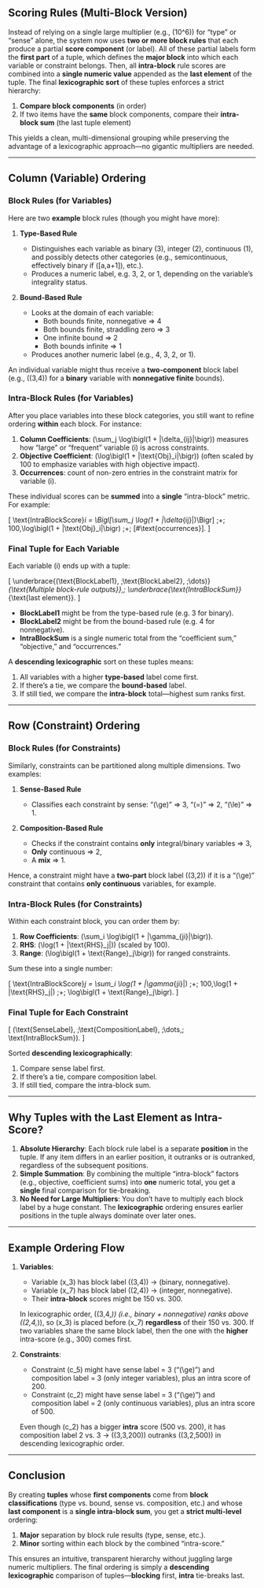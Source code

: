## **Scoring Rules (Multi-Block Version)**

Instead of relying on a single large multiplier (e.g., \(10^6\)) for “type” or “sense” alone, the system now uses **two or more block rules** that each produce a partial **score component** (or label). All of these partial labels form the **first part** of a tuple, which defines the **major block** into which each variable or constraint belongs. Then, all **intra-block** rule scores are combined into a **single numeric value** appended as the **last element** of the tuple. The final **lexicographic sort** of these tuples enforces a strict hierarchy:

1. **Compare block components** (in order)  
2. If two items have the **same** block components, compare their **intra-block sum** (the last tuple element)

This yields a clean, multi-dimensional grouping while preserving the advantage of a lexicographic approach—no gigantic multipliers are needed.

---

## **Column (Variable) Ordering**

### **Block Rules (for Variables)**

Here are two **example** block rules (though you might have more):

1. **Type-Based Rule**  
   - Distinguishes each variable as binary (3), integer (2), continuous (1), and possibly detects other categories (e.g., semicontinuous, effectively binary if \([a,a+1]\), etc.).  
   - Produces a numeric label, e.g. 3, 2, or 1, depending on the variable’s integrality status.

2. **Bound-Based Rule**  
   - Looks at the domain of each variable:  
     - Both bounds finite, nonnegative => 4  
     - Both bounds finite, straddling zero => 3  
     - One infinite bound => 2  
     - Both bounds infinite => 1  
   - Produces another numeric label (e.g., 4, 3, 2, or 1).

An individual variable might thus receive a **two-component** block label (e.g., \((3,4)\) for a **binary** variable with **nonnegative finite** bounds).

### **Intra-Block Rules (for Variables)**

After you place variables into these block categories, you still want to refine ordering **within** each block. For instance:

1. **Column Coefficients**: \(\sum_j \log\bigl(1 + |\delta_{ij}|\bigr)\) measures how “large” or “frequent” variable \(i\) is across constraints.  
2. **Objective Coefficient**: \(\log\bigl(1 + |\text{Obj}_i|\bigr)\) (often scaled by 100 to emphasize variables with high objective impact).  
3. **Occurrences**: count of non-zero entries in the constraint matrix for variable \(i\).  

These individual scores can be **summed** into a **single** “intra-block” metric. For example:

\[
\text{IntraBlockScore}_i 
= \Bigl[\sum_j \log(1 + |\delta_{ij}|)\Bigr] 
\;+\; 100\,\log\bigl(1 + |\text{Obj}_i|\bigr) 
\;+\; [\#\text{occurrences}].
\]

### **Final Tuple for Each Variable**

Each variable \(i\) ends up with a tuple:

\[
\underbrace{(\text{BlockLabel1}, \;\text{BlockLabel2}, \;\dots)}_{\text{Multiple block-rule outputs}},\;
\underbrace{\text{IntraBlockSum}}_{\text{last element}}.
\]

- **BlockLabel1** might be from the type-based rule (e.g. 3 for binary).  
- **BlockLabel2** might be from the bound-based rule (e.g. 4 for nonnegative).  
- **IntraBlockSum** is a single numeric total from the “coefficient sum,” “objective,” and “occurrences.”

A **descending lexicographic** sort on these tuples means:

1. All variables with a higher **type-based** label come first.  
2. If there’s a tie, we compare the **bound-based** label.  
3. If still tied, we compare the **intra-block** total—highest sum ranks first.

---

## **Row (Constraint) Ordering**

### **Block Rules (for Constraints)**

Similarly, constraints can be partitioned along multiple dimensions. Two examples:

1. **Sense-Based Rule**  
   - Classifies each constraint by sense: “\(\ge\)” => 3, “\(=\)” => 2, “\(\le\)” => 1.

2. **Composition-Based Rule**  
   - Checks if the constraint contains **only** integral/binary variables => 3,  
   - **Only** continuous => 2,  
   - A **mix** => 1.

Hence, a constraint might have a **two-part** block label \((3,2)\) if it is a “\(\ge\)” constraint that contains **only continuous** variables, for example.

### **Intra-Block Rules (for Constraints)**

Within each constraint block, you can order them by:

1. **Row Coefficients**: \(\sum_i \log\bigl(1 + |\gamma_{ji}|\bigr)\).  
2. **RHS**: \(\log(1 + |\text{RHS}_j|)\) (scaled by 100).  
3. **Range**: \(\log\bigl(1 + \text{Range}_j\bigr)\) for ranged constraints.

Sum these into a single number:

\[
\text{IntraBlockScore}_j
= \sum_i \log(1 + |\gamma_{ji}|)
\;+\;
100\,\log(1 + |\text{RHS}_j|)
\;+\;
\log\bigl(1 + \text{Range}_j\bigr).
\]

### **Final Tuple for Each Constraint**

\[
(\text{SenseLabel}, \;\text{CompositionLabel}, \;\dots,\; \text{IntraBlockSum}).
\]

Sorted **descending lexicographically**:

1. Compare sense label first.  
2. If there’s a tie, compare composition label.  
3. If still tied, compare the intra-block sum.

---

## **Why Tuples with the Last Element as Intra-Score?**

1. **Absolute Hierarchy**: Each block rule label is a separate **position** in the tuple. If any item differs in an earlier position, it outranks or is outranked, regardless of the subsequent positions.  
2. **Simple Summation**: By combining the multiple “intra-block” factors (e.g., objective, coefficient sums) into **one** numeric total, you get a **single** final comparison for tie-breaking.  
3. **No Need for Large Multipliers**: You don’t have to multiply each block label by a huge constant. The **lexicographic** ordering ensures earlier positions in the tuple always dominate over later ones.

---

## **Example Ordering Flow**

1. **Variables**:
   - Variable \(x_3\) has block label \((3,4)\) → (binary, nonnegative).  
   - Variable \(x_7\) has block label \((2,4)\) → (integer, nonnegative).  
   - Their **intra-block** scores might be 150 vs. 300.  

   In lexicographic order, \((3,4,*)\) (i.e., binary + nonnegative) ranks above \((2,4,*)\), so \(x_3\) is placed before \(x_7\) **regardless** of their 150 vs. 300. If two variables share the same block label, then the one with the **higher** intra-score (e.g., 300) comes first.

2. **Constraints**:
   - Constraint \(c_5\) might have sense label = 3 (“\(\ge\)”) and composition label = 3 (only integer variables), plus an intra score of 200.  
   - Constraint \(c_2\) might have sense label = 3 (“\(\ge\)”) and composition label = 2 (only continuous variables), plus an intra score of 500.  

   Even though \(c_2\) has a bigger **intra** score (500 vs. 200), it has composition label 2 vs. 3 → \((3,3,200)\) outranks \((3,2,500)\) in descending lexicographic order.

---

## **Conclusion**

By creating **tuples** whose **first components** come from **block classifications** (type vs. bound, sense vs. composition, etc.) and whose **last component** is a **single intra-block sum**, you get a **strict multi-level** ordering:

1. **Major** separation by block rule results (type, sense, etc.).  
2. **Minor** sorting within each block by the combined “intra-score.”  

This ensures an intuitive, transparent hierarchy without juggling large numeric multipliers. The final ordering is simply a **descending lexicographic** comparison of tuples—**blocking** first, **intra** tie-breaks last.